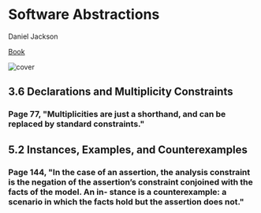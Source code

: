 # Software Abstractions

Daniel Jackson

[Book](https://alloytools.org/book.html)

![cover](/assets/images/software_abstractions/cover.png)

## 3.6 Declarations and Multiplicity Constraints  

### Page 77, "Multiplicities are just a shorthand, and can be replaced by standard constraints."

## 5.2 Instances, Examples, and Counterexamples

### Page 144, "In the case of an assertion, the analysis constraint is the negation of the assertion’s constraint conjoined with the facts of the model. An in- stance is a counterexample: a scenario in which the facts hold but the assertion does not."
